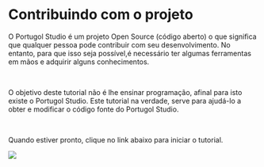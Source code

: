 # Contribuindo com o projeto

O Portugol Studio é um projeto Open Source (código aberto) o que significa que qualquer pessoa pode contribuir com seu desenvolvimento. No entanto, para que isso seja possível,é necessário ter algumas ferramentas em mãos e adquirir alguns conhecimentos.

<br>

O objetivo deste tutorial não é lhe ensinar programação, afinal para isto existe o Portugol Studio. Este tutorial na verdade, serve para ajudá-lo a obter e modificar o código fonte do Portugol Studio.

<br>

Quando estiver pronto, clique no link abaixo para iniciar o tutorial.

[![](https://i.imgur.com/2oJIxdh.png)](https://github.com/UNIVALI-LITE/Portugol-Studio/wiki/Criando-uma-conta-no-GitHub)